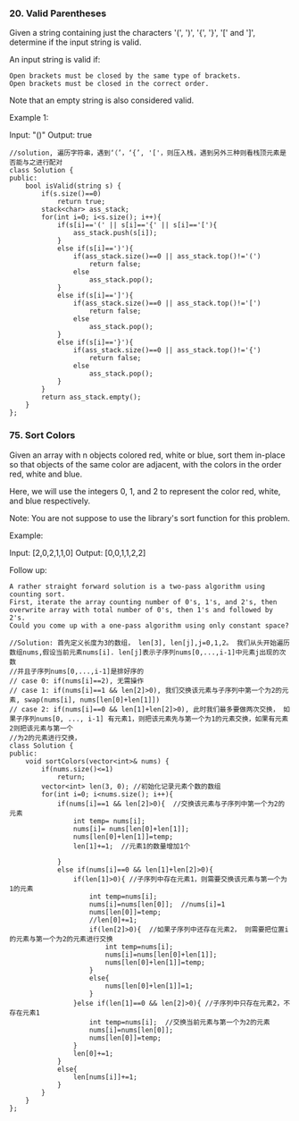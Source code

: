### 20. Valid Parentheses
Given a string containing just the characters '(', ')', '{', '}', '[' and ']', determine if the input string is valid.

An input string is valid if:

    Open brackets must be closed by the same type of brackets.
    Open brackets must be closed in the correct order.

Note that an empty string is also considered valid.

Example 1:

Input: "()"
Output: true
```
//solution, 遍历字符串，遇到‘（’，‘{’, '['，则压入栈，遇到另外三种则看栈顶元素是否能与之进行配对
class Solution {
public:
    bool isValid(string s) {
        if(s.size()==0)
            return true;
        stack<char> ass_stack;
        for(int i=0; i<s.size(); i++){
            if(s[i]=='(' || s[i]=='{' || s[i]=='['){
                ass_stack.push(s[i]);
            }
            else if(s[i]==')'){
                if(ass_stack.size()==0 || ass_stack.top()!='(')
                    return false;
                else
                    ass_stack.pop();
            }
            else if(s[i]==']'){
                if(ass_stack.size()==0 || ass_stack.top()!='[')
                    return false;
                else
                    ass_stack.pop();
            }
            else if(s[i]=='}'){
                if(ass_stack.size()==0 || ass_stack.top()!='{')
                    return false;
                else
                    ass_stack.pop();
            }
        }
        return ass_stack.empty();
    }
};
```
### 75. Sort Colors
Given an array with n objects colored red, white or blue, sort them in-place so that objects of the same color are adjacent, with the colors in the order red, white and blue.

Here, we will use the integers 0, 1, and 2 to represent the color red, white, and blue respectively.

Note: You are not suppose to use the library's sort function for this problem.

Example:

Input: [2,0,2,1,1,0]
Output: [0,0,1,1,2,2]

Follow up:

    A rather straight forward solution is a two-pass algorithm using counting sort.
    First, iterate the array counting number of 0's, 1's, and 2's, then overwrite array with total number of 0's, then 1's and followed by 2's.
    Could you come up with a one-pass algorithm using only constant space?

```
//Solution: 首先定义长度为3的数组， len[3], len[j],j=0,1,2。 我们从头开始遍历数组nums,假设当前元素nums[i]. len[j]表示子序列nums[0,...,i-1]中元素j出现的次数
//并且子序列nums[0,...,i-1]是排好序的
// case 0: if(nums[i]==2), 无需操作
// case 1: if(nums[i]==1 && len[2]>0), 我们交换该元素与子序列中第一个为2的元素, swap(nums[i], nums[len[0]+len[1]])
// case 2: if(nums[i]==0 && len[1]+len[2]>0), 此时我们最多要做两次交换， 如果子序列nums[0, ..., i-1] 有元素1，则把该元素先与第一个为1的元素交换，如果有元素2则把该元素与第一个
//为2的元素进行交换， 
class Solution {
public:
    void sortColors(vector<int>& nums) {
        if(nums.size()<=1)
            return;
        vector<int> len(3, 0); //初始化记录元素个数的数组
        for(int i=0; i<nums.size(); i++){
            if(nums[i]==1 && len[2]>0){  //交换该元素与子序列中第一个为2的元素
                int temp= nums[i];
                nums[i]= nums[len[0]+len[1]];
                nums[len[0]+len[1]]=temp;
                len[1]+=1;  //元素1的数量增加1个
                
            }
            else if(nums[i]==0 && len[1]+len[2]>0){
                if(len[1]>0){ //子序列中存在元素1，则需要交换该元素与第一个为1的元素
                    int temp=nums[i];
                    nums[i]=nums[len[0]];  //nums[i]=1
                    nums[len[0]]=temp; 
                    //len[0]+=1;
                    if(len[2]>0){  //如果子序列中还存在元素2， 则需要把位置i的元素与第一个为2的元素进行交换
                        int temp=nums[i];
                        nums[i]=nums[len[0]+len[1]];
                        nums[len[0]+len[1]]=temp;
                    }
                    else{
                        nums[len[0]+len[1]]=1;
                    }
                }else if(len[1]==0 && len[2]>0){ //子序列中只存在元素2，不存在元素1
                    int temp=nums[i];  //交换当前元素与第一个为2的元素
                    nums[i]=nums[len[0]];
                    nums[len[0]]=temp;
                }
                len[0]+=1;       
            }
            else{
                len[nums[i]]+=1;
            } 
        }
    }
};
```

